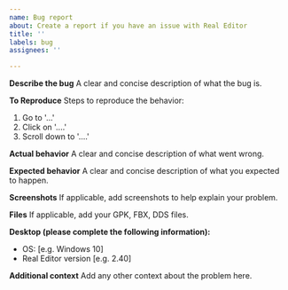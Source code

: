 ```yaml
---
name: Bug report
about: Create a report if you have an issue with Real Editor
title: ''
labels: bug
assignees: ''

---
```


**Describe the bug**
A clear and concise description of what the bug is.

**To Reproduce**
Steps to reproduce the behavior:
1. Go to '...'
2. Click on '....'
3. Scroll down to '....'

**Actual behavior**
A clear and concise description of what went wrong.

**Expected behavior**
A clear and concise description of what you expected to happen.

**Screenshots**
If applicable, add screenshots to help explain your problem.

**Files**
If applicable, add your GPK, FBX, DDS files.

**Desktop (please complete the following information):**
 - OS: [e.g. Windows 10]
 - Real Editor version [e.g. 2.40]

**Additional context**
Add any other context about the problem here.
